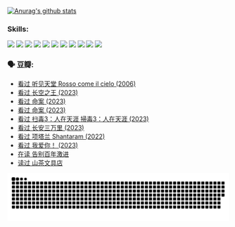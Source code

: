 
[![Anurag's github stats](https://github-readme-stats.vercel.app/api?username=w940853815)](https://github.com/anuraghazra/github-readme-stats)

### Skills:

<code><img height="32" src="https://cdn.jsdelivr.net/npm/simple-icons@v5/icons/python.svg"></code>
<code><img height="32" src="https://cdn.jsdelivr.net/npm/simple-icons@v5/icons/javascript.svg"></code>
<code><img height="32" src="https://cdn.jsdelivr.net/npm/simple-icons@v5/icons/django.svg"></code>
<code><img height="32" src="https://cdn.jsdelivr.net/npm/simple-icons@v5/icons/flask.svg"></code>
<code><img height="32" src="https://cdn.jsdelivr.net/npm/simple-icons@v5/icons/vuetify.svg"></code>
<code><img height="32" src="https://cdn.jsdelivr.net/npm/simple-icons@v5/icons/git.svg"></code>
<code><img height="32" src="https://cdn.jsdelivr.net/npm/simple-icons@v5/icons/docker.svg"></code>
<code><img height="32" src="https://cdn.jsdelivr.net/npm/simple-icons@v5/icons/postgresql.svg"></code>
<code><img height="32" src="https://cdn.jsdelivr.net/npm/simple-icons@v5/icons/elasticsearch.svg"></code>
<code><img height="32" src="https://cdn.jsdelivr.net/npm/simple-icons@v5/icons/macos.svg"></code>
<code><img height="32" src="https://cdn.jsdelivr.net/npm/simple-icons@v5/icons/linux.svg"></code>

### 🗣 豆瓣:

<!-- DOUBAN-ACTIVITIES:START -->
- [看过 听见天堂 Rosso come il cielo‎ (2006)](https://www.douban.com/people/136069238/status/4401902014/?_i=97331647)
- [看过 长空之王‎ (2023)](https://www.douban.com/people/136069238/status/4397459053/?_i=97331647)
- [看过 命案‎ (2023)](https://www.douban.com/people/136069238/status/4395718336/?_i=97331647)
- [看过 命案‎ (2023)](https://www.douban.com/people/136069238/status/4395718257/?_i=97331647)
- [看过 扫毒3：人在天涯 掃毒3：人在天涯‎ (2023)](https://www.douban.com/people/136069238/status/4394601730/?_i=97331647)
- [看过 长安三万里‎ (2023)](https://www.douban.com/people/136069238/status/4391215935/?_i=97331647)
- [看过 项塔兰 Shantaram‎ (2022)](https://www.douban.com/people/136069238/status/4387849946/?_i=97331647)
- [看过 我爱你！‎ (2023)](https://www.douban.com/people/136069238/status/4385556252/?_i=97331647)
- [在读 告别百年激进](https://www.douban.com/people/136069238/status/4374953075/?_i=97331647)
- [读过 山茶文具店](https://www.douban.com/people/136069238/status/4374952154/?_i=97331647)
<!-- DOUBAN-ACTIVITIES:END -->


![Snake animation](https://raw.githubusercontent.com/w940853815/w940853815/output/github-contribution-grid-snake.svg)

<!--
**w940853815/w940853815** is a ✨ _special_ ✨ repository because its `README.md` (this file) appears on your GitHub profile.

Here are some ideas to get you started:

- 🔭 I’m currently working on ...
- 🌱 I’m currently learning ...
- 👯 I’m looking to collaborate on ...
- 🤔 I’m looking for help with ...
- 💬 Ask me about ...
- 📫 How to reach me: ...
- 😄 Pronouns: ...
- ⚡ Fun fact: ...
-->
